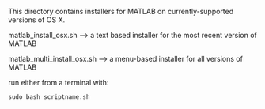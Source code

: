 This directory contains installers for MATLAB on currently-supported versions of OS X. 

matlab_install_osx.sh --> a text based installer for the most recent version of MATLAB

matlab_multi_install_osx.sh --> a menu-based installer for all versions of MATLAB

run either from a terminal with: 

`sudo bash scriptname.sh`
